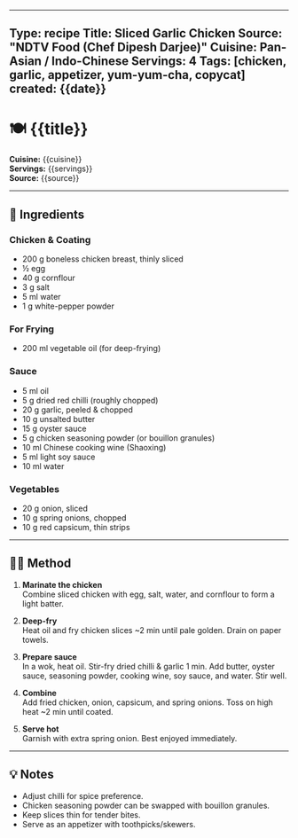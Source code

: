 
---
Type: recipe
Title: Sliced Garlic Chicken
Source: "NDTV Food (Chef Dipesh Darjee)"
Cuisine: Pan-Asian / Indo-Chinese
Servings: 4
Tags: [chicken, garlic, appetizer, yum-yum-cha, copycat]
created: {{date}}
---

# 🍽️ {{title}}

**Cuisine:** {{cuisine}}  
**Servings:** {{servings}}  
**Source:** {{source}}

---

## 📝 Ingredients

### Chicken & Coating
- 200 g boneless chicken breast, thinly sliced  
- ½ egg  
- 40 g cornflour  
- 3 g salt  
- 5 ml water  
- 1 g white-pepper powder  

### For Frying
- 200 ml vegetable oil (for deep-frying)  

### Sauce
- 5 ml oil  
- 5 g dried red chilli (roughly chopped)  
- 20 g garlic, peeled & chopped  
- 10 g unsalted butter  
- 15 g oyster sauce  
- 5 g chicken seasoning powder (or bouillon granules)  
- 10 ml Chinese cooking wine (Shaoxing)  
- 5 ml light soy sauce  
- 10 ml water  

### Vegetables
- 20 g onion, sliced  
- 10 g spring onions, chopped  
- 10 g red capsicum, thin strips  

---

## 👩‍🍳 Method

1. **Marinate the chicken**  
   Combine sliced chicken with egg, salt, water, and cornflour to form a light batter.

2. **Deep-fry**  
   Heat oil and fry chicken slices ~2 min until pale golden. Drain on paper towels.

3. **Prepare sauce**  
   In a wok, heat oil. Stir-fry dried chilli & garlic 1 min. Add butter, oyster sauce, seasoning powder, cooking wine, soy sauce, and water. Stir well.

4. **Combine**  
   Add fried chicken, onion, capsicum, and spring onions. Toss on high heat ~2 min until coated.

5. **Serve hot**  
   Garnish with extra spring onion. Best enjoyed immediately.

---

## 💡 Notes
- Adjust chilli for spice preference.  
- Chicken seasoning powder can be swapped with bouillon granules.  
- Keep slices thin for tender bites.  
- Serve as an appetizer with toothpicks/skewers.  